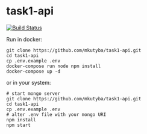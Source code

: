 # task1-api
[![Build Status](https://travis-ci.org/mkutyba/task1-api.svg?branch=master)](https://travis-ci.org/mkutyba/task1-api)

Run in docker:
```
git clone https://github.com/mkutyba/task1-api.git
cd task1-api
cp .env.example .env
docker-compose run node npm install
docker-compose up -d
```

or in your system:
```
# start mongo server
git clone https://github.com/mkutyba/task1-api.git
cd task1-api
cp .env.example .env
# alter .env file with your mongo URI
npm install
npm start
```
